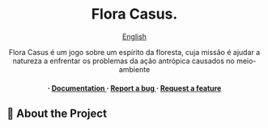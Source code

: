 <div align='center'>

<h1>Flora Casus.</h1>
<a href="https://github.com/StarlitVienna/Flora-Casus/tree/master/translations/readmes"> English </a>
<p>Flora Casus é um jogo sobre um espírito da floresta, cuja missão é ajudar a natureza a enfrentar os problemas da ação antrópica causados no meio-ambiente</p>

<h4> <span> · </span> <a href="https://github.com/StarlitVienna/Flora-Casus/blob/master/README.md"> Documentation </a> <span> · </span> <a href="https://github.com/StarlitVienna/Flora-Casus/issues"> Report a bug </a> <span> · </span> <a href="https://github.com/StarlitVienna/Flora-Casus/issues"> Request a feature </a> </h4>


</div>

## :star2: About the Project
